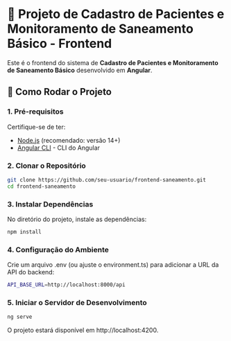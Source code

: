 # 🏥 Projeto de Cadastro de Pacientes e Monitoramento de Saneamento Básico - Frontend

Este é o frontend do sistema de **Cadastro de Pacientes e Monitoramento de Saneamento Básico** desenvolvido em **Angular**.

## 🚀 Como Rodar o Projeto

### 1. Pré-requisitos

Certifique-se de ter:

- [Node.js](https://nodejs.org/) (recomendado: versão 14+)
- [Angular CLI](https://angular.io/cli) - CLI do Angular

### 2. Clonar o Repositório

```bash
git clone https://github.com/seu-usuario/frontend-saneamento.git
cd frontend-saneamento
```
### 3. Instalar Dependências
No diretório do projeto, instale as dependências:
```bash
npm install
```

### 4. Configuração do Ambiente
Crie um arquivo .env (ou ajuste o environment.ts) para adicionar a URL da API do backend:
```bash
API_BASE_URL=http://localhost:8000/api
```


### 5. Iniciar o Servidor de Desenvolvimento
```bash
ng serve
```
O projeto estará disponível em http://localhost:4200.